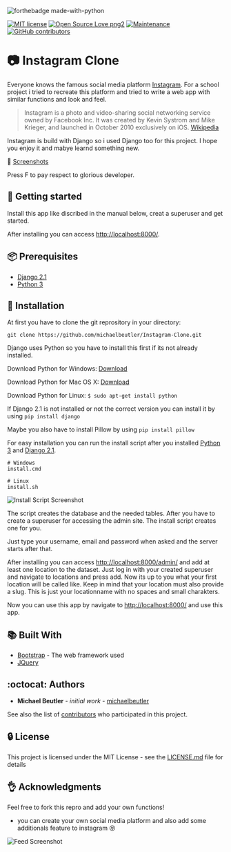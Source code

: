 ![forthebadge made-with-python](http://ForTheBadge.com/images/badges/made-with-python.svg)

[![MIT license](https://img.shields.io/badge/License-MIT-blue.svg)](https://lbesson.mit-license.org/)
[![Open Source Love png2](https://badges.frapsoft.com/os/v2/open-source.png?v=103)](https://github.com/ellerbrock/open-source-badges/)
[![Maintenance](https://img.shields.io/badge/Maintained%3F-no-red.svg)](https://GitHub.com/michaelbeutler/Instagram-Clone/graphs/commit-activity)
[![GitHub contributors](https://img.shields.io/github/contributors/michaelbeutler/Instagram-Clone.svg)](https://GitHub.com/michaelbeutler/Instagram-Clone/graphs/contributors/)

#  :camera: Instagram Clone

Everyone knows the famous social media platform [Instagram](https://instagram.com). For a school project i tried to recreate this platform and tried to write a web app with similar functions and look and feel.

> Instagram is a photo and video-sharing social networking service owned by Facebook Inc. It was created by Kevin Systrom and Mike Krieger, and launched in October 2010 exclusively on iOS.
[Wikipedia](https://en.wikipedia.org/wiki/Instagram)

Instagram is build with Django so i used Django too for this project. I hope you enjoy it and mabye learnd something new.

:mag_right: [Screenshots](https://github.com/michaelbeutler/Instagram-Clone/blob/master/sreenshots/screenshots.md)

Press F to pay respect to glorious developer.

## :checkered_flag: Getting started
Install this app like discribed in the manual below, creat a superuser and get started.

After installing you can access [http://localhost:8000/](http://localhost:8000/).

## :package: Prerequisites

* [Django 2.1](https://www.djangoproject.com/)
* [Python 3](https://www.python.org)

## :rocket: Installation
At first you have to clone the git reprository in your directory:
```
git clone https://github.com/michaelbeutler/Instagram-Clone.git
```

Django uses Python so you have to install this first if its not already installed.

Download Python for Windows: [Download](https://www.python.org/downloads/windows/)

Download Python for Mac OS X: [Download](https://www.python.org/downloads/mac-osx/)

Download Python for Linux: `$ sudo apt-get install python`


If Django 2.1 is not installed or not the correct version you can install it by using `pip install django`

Maybe you also have to install Pillow by using `pip install pillow`

For easy installation you can run the install script after you installed [Python 3](https://www.python.org) and [Django 2.1](https://www.djangoproject.com/).

```
# Windows
install.cmd

# Linux
install.sh
```
![Install Script Screenshot](https://github.com/michaelbeutler/Instagram-Clone/blob/master/sreenshots/install.cmd.jpg)

The script creates the database and the needed tables. After you have to create a superuser for accessing the admin site. The install script creates one for you.

Just type your username, email and password when asked and the server starts after that.

After installing you can access [http://localhost:8000/admin/](http://localhost:8000/admin/) and add at least one location to the dataset. Just log in with your created superuser and navigate to locations and press add. Now its up to you what your first location will be called like. Keep in mind that your location must also provide a slug. This is just your locationname with no spaces and small charakters.

Now you can use this app by navigate to [http://localhost:8000/](http://localhost:8000/) and use this app.

## :books: Built With

* [Bootstrap](https://getbootstrap.com/) - The web framework used
* [JQuery](https://jquery.com/)

## :octocat: Authors
* **Michael Beutler** - *initial work* - [michaelbeutler](https://github.com/michaelbeutler)

See also the list of [contributors](https://github.com/michaelbeutler/Instagram-Clone/graphs/contributors) who participated in this project.

## :lock: License
This project is licensed under the MIT License - see the [LICENSE.md](https://github.com/michaelbeutler/Instagram-Clone/blob/master/LICENSE) file for details
      
## :ok_hand: Acknowledgments
Feel free to fork this repro and add your own functions!
* you can create your own social media platform and also add some additionals feature to instagram :stuck_out_tongue_closed_eyes:


![Feed Screenshot](https://github.com/michaelbeutler/Instagram-Clone/blob/master/sreenshots/feed.jpg)
